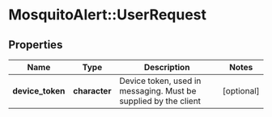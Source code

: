 # MosquitoAlert::UserRequest


## Properties
Name | Type | Description | Notes
------------ | ------------- | ------------- | -------------
**device_token** | **character** | Device token, used in messaging. Must be supplied by the client | [optional] 


